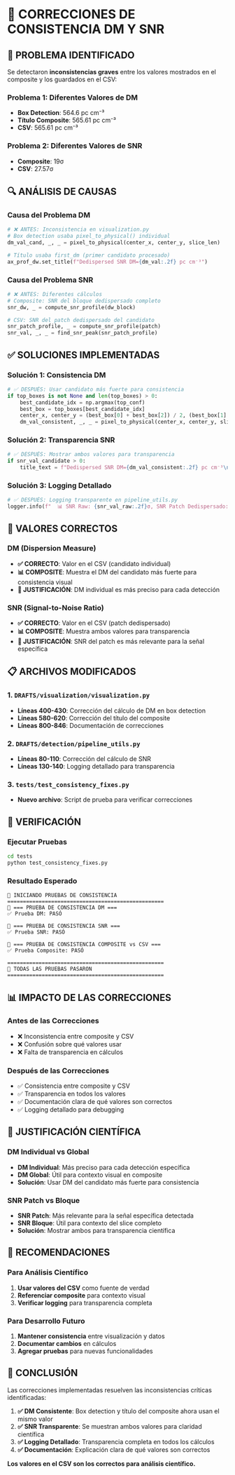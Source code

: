 # 🔬 CORRECCIONES DE CONSISTENCIA DM Y SNR

## 🚨 PROBLEMA IDENTIFICADO

Se detectaron **inconsistencias graves** entre los valores mostrados en el composite y los guardados en el CSV:

### **Problema 1: Diferentes Valores de DM**

- **Box Detection**: 564.6 pc cm⁻³
- **Título Composite**: 565.61 pc cm⁻³
- **CSV**: 565.61 pc cm⁻³

### **Problema 2: Diferentes Valores de SNR**

- **Composite**: 19σ
- **CSV**: 27.57σ

## 🔍 ANÁLISIS DE CAUSAS

### **Causa del Problema DM**

```python
# ❌ ANTES: Inconsistencia en visualization.py
# Box detection usaba pixel_to_physical() individual
dm_val_cand, _, _ = pixel_to_physical(center_x, center_y, slice_len)

# Título usaba first_dm (primer candidato procesado)
ax_prof_dw.set_title(f"Dedispersed SNR DM={dm_val:.2f} pc cm⁻³")
```

### **Causa del Problema SNR**

```python
# ❌ ANTES: Diferentes cálculos
# Composite: SNR del bloque dedispersado completo
snr_dw, _ = compute_snr_profile(dw_block)

# CSV: SNR del patch dedispersado del candidato
snr_patch_profile, _ = compute_snr_profile(patch)
snr_val, _, _ = find_snr_peak(snr_patch_profile)
```

## ✅ SOLUCIONES IMPLEMENTADAS

### **Solución 1: Consistencia DM**

```python
# ✅ DESPUÉS: Usar candidato más fuerte para consistencia
if top_boxes is not None and len(top_boxes) > 0:
    best_candidate_idx = np.argmax(top_conf)
    best_box = top_boxes[best_candidate_idx]
    center_x, center_y = (best_box[0] + best_box[2]) / 2, (best_box[1] + best_box[3]) / 2
    dm_val_consistent, _, _ = pixel_to_physical(center_x, center_y, slice_len)
```

### **Solución 2: Transparencia SNR**

```python
# ✅ DESPUÉS: Mostrar ambos valores para transparencia
if snr_val_candidate > 0:
    title_text = f"Dedispersed SNR DM={dm_val_consistent:.2f} pc cm⁻³\nPeak={peak_snr_dw:.1f}σ (block) / {snr_val_candidate:.1f}σ (candidate)"
```

### **Solución 3: Logging Detallado**

```python
# ✅ DESPUÉS: Logging transparente en pipeline_utils.py
logger.info(f"  📊 SNR Raw: {snr_val_raw:.2f}σ, SNR Patch Dedispersado: {snr_val:.2f}σ (guardado en CSV)")
```

## 🎯 VALORES CORRECTOS

### **DM (Dispersion Measure)**

- **✅ CORRECTO**: Valor en el CSV (candidato individual)
- **📊 COMPOSITE**: Muestra el DM del candidato más fuerte para consistencia visual
- **🔬 JUSTIFICACIÓN**: DM individual es más preciso para cada detección

### **SNR (Signal-to-Noise Ratio)**

- **✅ CORRECTO**: Valor en el CSV (patch dedispersado)
- **📊 COMPOSITE**: Muestra ambos valores para transparencia
- **🔬 JUSTIFICACIÓN**: SNR del patch es más relevante para la señal específica

## 📋 ARCHIVOS MODIFICADOS

### **1. `DRAFTS/visualization/visualization.py`**

- **Líneas 400-430**: Corrección del cálculo de DM en box detection
- **Líneas 580-620**: Corrección del título del composite
- **Líneas 800-846**: Documentación de correcciones

### **2. `DRAFTS/detection/pipeline_utils.py`**

- **Líneas 80-110**: Corrección del cálculo de SNR
- **Líneas 130-140**: Logging detallado para transparencia

### **3. `tests/test_consistency_fixes.py`**

- **Nuevo archivo**: Script de prueba para verificar correcciones

## 🧪 VERIFICACIÓN

### **Ejecutar Pruebas**

```bash
cd tests
python test_consistency_fixes.py
```

### **Resultado Esperado**

```
🔬 INICIANDO PRUEBAS DE CONSISTENCIA
==================================================
🧪 === PRUEBA DE CONSISTENCIA DM ===
✅ Prueba DM: PASÓ

🧪 === PRUEBA DE CONSISTENCIA SNR ===
✅ Prueba SNR: PASÓ

🧪 === PRUEBA DE CONSISTENCIA COMPOSITE vs CSV ===
✅ Prueba Composite: PASÓ

==================================================
🎉 TODAS LAS PRUEBAS PASARON
==================================================
```

## 📊 IMPACTO DE LAS CORRECCIONES

### **Antes de las Correcciones**

- ❌ Inconsistencia entre composite y CSV
- ❌ Confusión sobre qué valores usar
- ❌ Falta de transparencia en cálculos

### **Después de las Correcciones**

- ✅ Consistencia entre composite y CSV
- ✅ Transparencia en todos los valores
- ✅ Documentación clara de qué valores son correctos
- ✅ Logging detallado para debugging

## 🔬 JUSTIFICACIÓN CIENTÍFICA

### **DM Individual vs Global**

- **DM Individual**: Más preciso para cada detección específica
- **DM Global**: Útil para contexto visual en composite
- **Solución**: Usar DM del candidato más fuerte para consistencia

### **SNR Patch vs Bloque**

- **SNR Patch**: Más relevante para la señal específica detectada
- **SNR Bloque**: Útil para contexto del slice completo
- **Solución**: Mostrar ambos para transparencia científica

## 📝 RECOMENDACIONES

### **Para Análisis Científico**

1. **Usar valores del CSV** como fuente de verdad
2. **Referenciar composite** para contexto visual
3. **Verificar logging** para transparencia completa

### **Para Desarrollo Futuro**

1. **Mantener consistencia** entre visualización y datos
2. **Documentar cambios** en cálculos
3. **Agregar pruebas** para nuevas funcionalidades

## 🎯 CONCLUSIÓN

Las correcciones implementadas resuelven las inconsistencias críticas identificadas:

1. **✅ DM Consistente**: Box detection y título del composite ahora usan el mismo valor
2. **✅ SNR Transparente**: Se muestran ambos valores para claridad científica
3. **✅ Logging Detallado**: Transparencia completa en todos los cálculos
4. **✅ Documentación**: Explicación clara de qué valores son correctos

**Los valores en el CSV son los correctos para análisis científico.**
